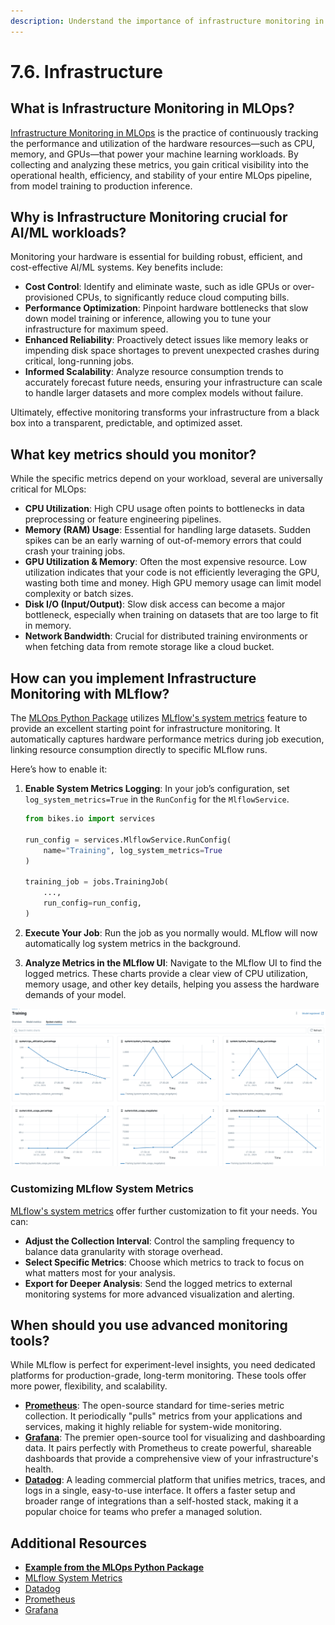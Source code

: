 ```yaml
---
description: Understand the importance of infrastructure monitoring in MLOps, learn how to track resource utilization and performance metrics to optimize hardware usage and cost efficiency.
---
```


# 7.6. Infrastructure

## What is Infrastructure Monitoring in MLOps?

[Infrastructure Monitoring in MLOps](https://cloud.google.com/architecture/mlops-continuous-delivery-and-automation-pipelines-in-machine-learning) is the practice of continuously tracking the performance and utilization of the hardware resources—such as CPU, memory, and GPUs—that power your machine learning workloads. By collecting and analyzing these metrics, you gain critical visibility into the operational health, efficiency, and stability of your entire MLOps pipeline, from model training to production inference.

## Why is Infrastructure Monitoring crucial for AI/ML workloads?

Monitoring your hardware is essential for building robust, efficient, and cost-effective AI/ML systems. Key benefits include:

- **Cost Control**: Identify and eliminate waste, such as idle GPUs or over-provisioned CPUs, to significantly reduce cloud computing bills.
- **Performance Optimization**: Pinpoint hardware bottlenecks that slow down model training or inference, allowing you to tune your infrastructure for maximum speed.
- **Enhanced Reliability**: Proactively detect issues like memory leaks or impending disk space shortages to prevent unexpected crashes during critical, long-running jobs.
- **Informed Scalability**: Analyze resource consumption trends to accurately forecast future needs, ensuring your infrastructure can scale to handle larger datasets and more complex models without failure.

Ultimately, effective monitoring transforms your infrastructure from a black box into a transparent, predictable, and optimized asset.

## What key metrics should you monitor?

While the specific metrics depend on your workload, several are universally critical for MLOps:

- **CPU Utilization**: High CPU usage often points to bottlenecks in data preprocessing or feature engineering pipelines.
- **Memory (RAM) Usage**: Essential for handling large datasets. Sudden spikes can be an early warning of out-of-memory errors that could crash your training jobs.
- **GPU Utilization & Memory**: Often the most expensive resource. Low utilization indicates that your code is not efficiently leveraging the GPU, wasting both time and money. High GPU memory usage can limit model complexity or batch sizes.
- **Disk I/O (Input/Output)**: Slow disk access can become a major bottleneck, especially when training on datasets that are too large to fit in memory.
- **Network Bandwidth**: Crucial for distributed training environments or when fetching data from remote storage like a cloud bucket.

## How can you implement Infrastructure Monitoring with MLflow?

The [MLOps Python Package](https://github.com/fmind/mlops-python-package) utilizes [MLflow's system metrics](https://mlflow.org/docs/latest/system-metrics/index.html) feature to provide an excellent starting point for infrastructure monitoring. It automatically captures hardware performance metrics during job execution, linking resource consumption directly to specific MLflow runs.

Here’s how to enable it:

1.  **Enable System Metrics Logging**: In your job’s configuration, set `log_system_metrics=True` in the `RunConfig` for the `MlflowService`.

    ```python
    from bikes.io import services

    run_config = services.MlflowService.RunConfig(
        name="Training", log_system_metrics=True
    )

    training_job = jobs.TrainingJob(
        ...,
        run_config=run_config,
    )
    ```

2.  **Execute Your Job**: Run the job as you normally would. MLflow will now automatically log system metrics in the background.

3.  **Analyze Metrics in the MLflow UI**: Navigate to the MLflow UI to find the logged metrics. These charts provide a clear view of CPU utilization, memory usage, and other key details, helping you assess the hardware demands of your model.

![System Metrics](../img/infrastructures/system_metrics.png)

### Customizing MLflow System Metrics

[MLflow's system metrics](https://mlflow.org/docs/latest/system-metrics/index.html) offer further customization to fit your needs. You can:

- **Adjust the Collection Interval**: Control the sampling frequency to balance data granularity with storage overhead.
- **Select Specific Metrics**: Choose which metrics to track to focus on what matters most for your analysis.
- **Export for Deeper Analysis**: Send the logged metrics to external monitoring systems for more advanced visualization and alerting.

## When should you use advanced monitoring tools?

While MLflow is perfect for experiment-level insights, you need dedicated platforms for production-grade, long-term monitoring. These tools offer more power, flexibility, and scalability.

- **[Prometheus](https://prometheus.io/)**: The open-source standard for time-series metric collection. It periodically "pulls" metrics from your applications and services, making it highly reliable for system-wide monitoring.
- **[Grafana](https://grafana.com/)**: The premier open-source tool for visualizing and dashboarding data. It pairs perfectly with Prometheus to create powerful, shareable dashboards that provide a comprehensive view of your infrastructure's health.
- **[Datadog](https://www.datadoghq.com/)**: A leading commercial platform that unifies metrics, traces, and logs in a single, easy-to-use interface. It offers a faster setup and broader range of integrations than a self-hosted stack, making it a popular choice for teams who prefer a managed solution.

## Additional Resources

- **[Example from the MLOps Python Package](https://github.com/fmind/mlops-python-package/blob/main/src/bikes/io/services.py)**
- [MLflow System Metrics](https://mlflow.org/docs/latest/system-metrics/index.html)
- [Datadog](https://www.datadoghq.com/)
- [Prometheus](https://prometheus.io/)
- [Grafana](https://grafana.com/)
